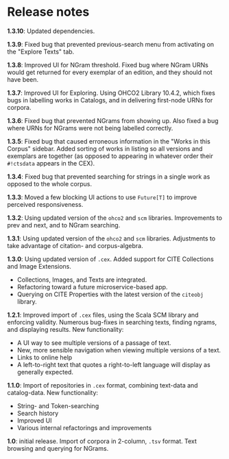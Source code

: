 # Release notes

**1.3.10**: Updated dependencies.

**1.3.9**: Fixed bug that prevented previous-search menu from activating on the "Explore Texts" tab.

**1.3.8**: Improved UI for NGram threshold. Fixed bug where NGram URNs would get returned for every exemplar of an edition, and they should not have been.

**1.3.7**: Improved UI for Exploring. Using OHCO2 Library 10.4.2, which fixes bugs in labelling works in Catalogs, and in delivering first-node URNs for corpora.

**1.3.6**: Fixed bug that prevented NGrams from showing up. Also fixed a bug where URNs for NGrams were not being labelled correctly.

**1.3.5**: Fixed bug that caused erroneous information in the "Works in this Corpus" sidebar. Added sorting of works in listing so all versions and exemplars are together (as opposed to appearing in whatever order their `#!ctsdata` appears in the CEX).

**1.3.4**: Fixed bug that prevented searching for strings in a single work as opposed to the whole corpus.

**1.3.3**: Moved a few blocking UI actions to use `Future[T]` to improve perceived responsiveness.

**1.3.2**: Using updated version of the `ohco2` and `scm` libraries. Improvements to prev and next, and to NGram searching.

**1.3.1**: Using updated version of the `ohco2` and `scm` libraries. Adjustments to take advantage of citation- and corpus-algebra.

**1.3.0**: Using updated version of `.cex`. Added support for CITE Collections and Image Extensions.

- Collections, Images, and Texts are integrated.
- Refactoring toward a future microservice-based app.
- Querying on CITE Properties with the latest version of the `citeobj` library.

**1.2.1**: Improved import of `.cex` files, using the Scala SCM library and enforcing validity. Numerous bug-fixes in searching texts, finding ngrams, and displaying results. New functionality:

- A UI way to see multiple versions of a passage of text.
- New, more sensible navigation when viewing multiple versions of a text.
- Links to online help
- A left-to-right text that quotes a right-to-left language will display as generally expected.

**1.1.0**: Import of repositories in `.cex` format, combining text-data and catalog-data.  New functionality:

- String- and Token-searching
- Search history
- Improved UI
- Various internal refactorings and improvements

**1.0**: initial release.  Import of corpora in 2-column, `.tsv` format. Text browsing and querying for NGrams.

